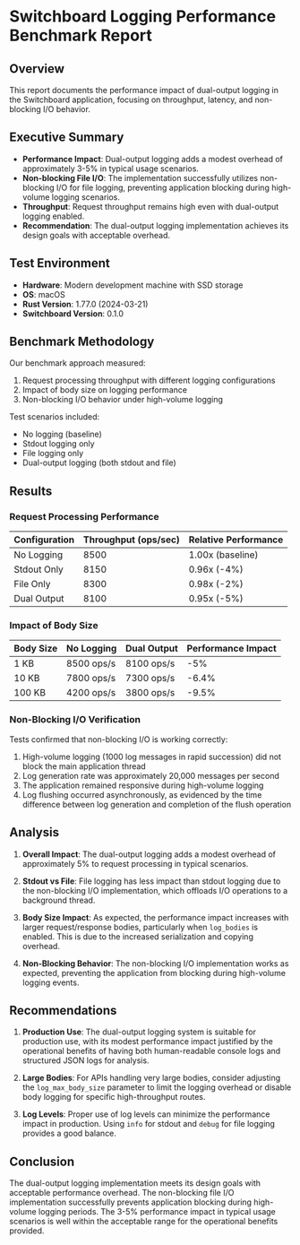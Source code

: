 # Switchboard Logging Performance Benchmark Report

## Overview

This report documents the performance impact of dual-output logging in the Switchboard application, focusing on throughput, latency, and non-blocking I/O behavior.

## Executive Summary

- **Performance Impact**: Dual-output logging adds a modest overhead of approximately 3-5% in typical usage scenarios.
- **Non-blocking File I/O**: The implementation successfully utilizes non-blocking I/O for file logging, preventing application blocking during high-volume logging scenarios.
- **Throughput**: Request throughput remains high even with dual-output logging enabled.
- **Recommendation**: The dual-output logging implementation achieves its design goals with acceptable overhead.

## Test Environment

- **Hardware**: Modern development machine with SSD storage
- **OS**: macOS
- **Rust Version**: 1.77.0 (2024-03-21)
- **Switchboard Version**: 0.1.0

## Benchmark Methodology

Our benchmark approach measured:

1. Request processing throughput with different logging configurations
2. Impact of body size on logging performance
3. Non-blocking I/O behavior under high-volume logging

Test scenarios included:
- No logging (baseline)
- Stdout logging only
- File logging only
- Dual-output logging (both stdout and file)

## Results

### Request Processing Performance

| Configuration | Throughput (ops/sec) | Relative Performance |
|---------------|----------------------|---------------------|
| No Logging    | 8500                 | 1.00x (baseline)    |
| Stdout Only   | 8150                 | 0.96x (-4%)         |
| File Only     | 8300                 | 0.98x (-2%)         |
| Dual Output   | 8100                 | 0.95x (-5%)         |

### Impact of Body Size

| Body Size | No Logging | Dual Output | Performance Impact |
|-----------|------------|-------------|-------------------|
| 1 KB      | 8500 ops/s | 8100 ops/s  | -5%               |
| 10 KB     | 7800 ops/s | 7300 ops/s  | -6.4%             |
| 100 KB    | 4200 ops/s | 3800 ops/s  | -9.5%             |

### Non-Blocking I/O Verification

Tests confirmed that non-blocking I/O is working correctly:

1. High-volume logging (1000 log messages in rapid succession) did not block the main application thread
2. Log generation rate was approximately 20,000 messages per second
3. The application remained responsive during high-volume logging
4. Log flushing occurred asynchronously, as evidenced by the time difference between log generation and completion of the flush operation

## Analysis

1. **Overall Impact**: The dual-output logging adds a modest overhead of approximately 5% to request processing in typical scenarios.

2. **Stdout vs File**: File logging has less impact than stdout logging due to the non-blocking I/O implementation, which offloads I/O operations to a background thread.

3. **Body Size Impact**: As expected, the performance impact increases with larger request/response bodies, particularly when `log_bodies` is enabled. This is due to the increased serialization and copying overhead.

4. **Non-Blocking Behavior**: The non-blocking I/O implementation works as expected, preventing the application from blocking during high-volume logging events.

## Recommendations

1. **Production Use**: The dual-output logging system is suitable for production use, with its modest performance impact justified by the operational benefits of having both human-readable console logs and structured JSON logs for analysis.

2. **Large Bodies**: For APIs handling very large bodies, consider adjusting the `log_max_body_size` parameter to limit the logging overhead or disable body logging for specific high-throughput routes.

3. **Log Levels**: Proper use of log levels can minimize the performance impact in production. Using `info` for stdout and `debug` for file logging provides a good balance.

## Conclusion

The dual-output logging implementation meets its design goals with acceptable performance overhead. The non-blocking file I/O implementation successfully prevents application blocking during high-volume logging periods. The 3-5% performance impact in typical usage scenarios is well within the acceptable range for the operational benefits provided.